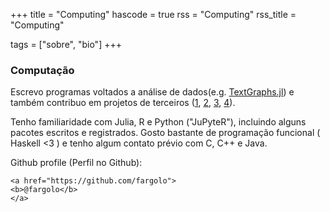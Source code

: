 +++
title = "Computing"
hascode = true
rss = "Computing"
rss_title = "Computing"

tags = ["sobre", "bio"]
+++


### Computação


Escrevo programas voltados a análise de dados(e.g. [TextGraphs.jl](https://github.com/fargolo/TextGraphs.jl)) e também contribuo em projetos de terceiros ([1](https://github.com/Abernethy/abrem/issues/3), [2](https://github.com/okfn-brasil/serenata-de-amor/pull/52), [3](https://github.com/FredHasselman/casnet/pull/5), [4](https://github.com/StanJulia/CmdStan.jl/blob/59df5b876a0c0a2bae542c4af604faeb5fd43d24/docs/src/VERSIONS.md#version-510-contains)).  

Tenho familiaridade com Julia, R e Python ("JuPyteR"), incluindo alguns pacotes escritos e registrados. Gosto bastante de programação funcional ( Haskell <3 ) e tenho algum contato prévio com C, C++ e Java.  

Github profile (Perfil no Github):  

~~~  
<a href="https://github.com/fargolo">
<b>@fargolo</b>
</a>
~~~  



